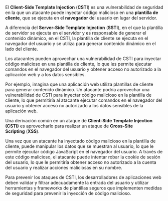 El **Client-Side Template Injection** (**CSTI**) es una vulnerabilidad de seguridad en la que un atacante puede inyectar código malicioso en una **plantilla de cliente**, que se ejecuta en el **navegador** del usuario en lugar del servidor.

A diferencia del **Server-Side Template Injection** (**SSTI**), en el que la plantilla de servidor se ejecuta en el servidor y es responsable de generar el contenido dinámico, en el CSTI, la plantilla de cliente se ejecuta en el navegador del usuario y se utiliza para generar contenido dinámico en el lado del cliente.

Los atacantes pueden aprovechar una vulnerabilidad de CSTI para inyectar código malicioso en una plantilla de cliente, lo que les permite ejecutar comandos en el navegador del usuario y obtener acceso no autorizado a la aplicación web y a los datos sensibles.

Por ejemplo, imagina que una aplicación web utiliza plantillas de cliente para generar contenido dinámico. Un atacante podría aprovechar una vulnerabilidad de CSTI para inyectar código malicioso en la plantilla de cliente, lo que permitiría al atacante ejecutar comandos en el navegador del usuario y obtener acceso no autorizado a los datos sensibles de la aplicación web.

Una derivación común en un ataque de **Client-Side Template Injection (CSTI)** es aprovecharlo para realizar un ataque de **Cross-Site Scripting** (**XSS**).

Una vez que un atacante ha inyectado código malicioso en la plantilla de cliente, puede manipular los datos que se muestran al usuario, lo que le permite ejecutar código JavaScript en el navegador del usuario. A través de este código malicioso, el atacante puede intentar robar la cookie de sesión del usuario, lo que le permitiría obtener acceso no autorizado a la cuenta del usuario y realizar acciones maliciosas en su nombre.

Para prevenir los ataques de CSTI, los desarrolladores de aplicaciones web deben validar y filtrar adecuadamente la entrada del usuario y utilizar herramientas y frameworks de plantillas seguros que implementen medidas de seguridad para prevenir la inyección de código malicioso.
